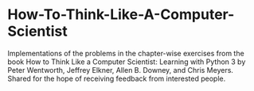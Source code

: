 # How-To-Think-Like-A-Computer-Scientist
Implementations of the problems in the chapter-wise exercises from the book How to Think Like a Computer Scientist: Learning with Python 3 by Peter Wentworth, Jeffrey Elkner, Allen B. Downey, and Chris Meyers. Shared for the hope of receiving feedback from interested people.
